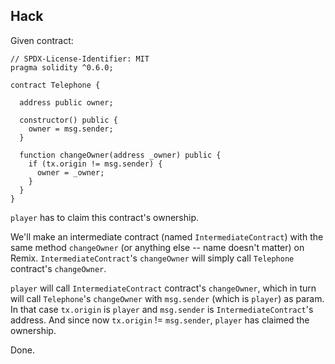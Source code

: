 ## Hack

Given contract:

```solidity
// SPDX-License-Identifier: MIT
pragma solidity ^0.6.0;

contract Telephone {

  address public owner;

  constructor() public {
    owner = msg.sender;
  }

  function changeOwner(address _owner) public {
    if (tx.origin != msg.sender) {
      owner = _owner;
    }
  }
}
```

`player` has to claim this contract's ownership.

We'll make an intermediate contract (named `IntermediateContract`) with the same method `changeOwner` (or anything else -- name doesn't matter) on Remix. `IntermediateContract`'s `changeOwner` will simply call `Telephone` contract's `changeOwner`.

`player` will call `IntermediateContract` contract's `changeOwner`, which in turn will call `Telephone`'s `changeOwner` with `msg.sender` (which is `player`) as param. In that case `tx.origin` is `player` and `msg.sender` is `IntermediateContract`'s address. And since now `tx.origin` != `msg.sender`, `player` has claimed the ownership.

Done.
